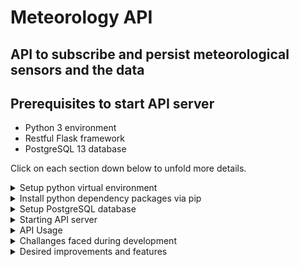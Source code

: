 # Meteorology API
## API to subscribe and persist meteorological sensors and the data

## Prerequisites to start API server

* Python 3 environment
* Restful Flask framework
* PostgreSQL 13 database

Click on each section down below to unfold more details.

<details>
<summary>Setup python virtual environment</summary>

#### Setup python virtual environment
```
# Windows
python -m venv \path\to\project\meteorology-api\venv

# Unix
python -m venv /path/to/project/meteorology-api/venv
```
#### Activate venv on Windows
```
\path\to\project\meteorology-api\venv\Scripts\activate.bat
```
#### Activate venv on Mac or Linux
```
source /path/to/project/meteorology-api/venv/bin/activate
```
#### Deactivate virtual environment
```
deactivate
```
</details>

<details>
<summary>Install python dependency packages via pip</summary>

Notes: 
* make sure you activate your virtual environment before installing, 
otherwise packages will be installed to your global python site packages
* Use path delimiting character corresponding to your OS (Unix, Windows)
```
pip install -r /path/to/project/meteorology-api/requirements.txt
```
</details>

<details>
<summary>Setup PostgreSQL database</summary>

Download PostgreSQL server [here](https://www.enterprisedb.com/downloads/postgres-postgresql-downloads) for your OS.

I'm using PostgreSQL 13, but the current project is version agnostic for any currently **_supported_** versions.

Once software is installed and server is started, create database and execute the schema file.

#### Create database
```
/path/to/postgres/bin/psql -U postgres -c "create database meteodb;"
```

#### Create *meteodb* schema
Navigate to the project root directory meteorology-api.
```
psql -U postgres -d meteodb -f src/main/resources/database_schema.ddl
```

**Note**: schema DDL will create a role *meteodba* for a *meteodb* database with a default password *meteodba123.*
</details>

<details>
<summary>Starting API server</summary>

Navigate to the project root directory meteorology-api.

To start API server from the root project directory run the following command from the consul
```
python src\main\python\main.py
```
</details>

<details>
<summary>API Usage</summary>

Available paths and methods

### Get All sensors

**Request**

```
GET /sensors/

curl -X GET http://localhost:5000/sensors/ -H 'Content-Type: application/json'
```

**Response**
```
HTTP/1.1 200 OK
content-length: 567
content-type: application/json
date: Sun, 12 Dec 2021 21:59:21 GMT
server: Werkzeug/2.0.2 Python/3.9.7

[
    {
        "metadata": {
            "city_name": "Galway",
            "country_name": "Ireland"
        },
        "sens_id": 1
    },
    {
        "metadata": {
            "city_name": "Berlin",
            "country_name": "Germany"
        },
        "sens_id": 2
    },
    {
        "metadata": {
            "city_name": "Berlin",
            "country_name": "Germany"
        },
        "sens_id": 999
    }
]
```

### Subscribe a new sensor


**Request**
```
POST /sensors/

curl -X POST http://localhost:5000/sensors/ 
-H 'Content-Type: application/json' 
-d '{ "sens_id": 777, "metadata": { "country_name": "Germany", "city_name": "Berlin" }}'
```
**Response**
```
HTTP/1.1 201 CREATED
content-length: 129
content-type: application/json
date: Sun, 12 Dec 2021 21:56:15 GMT
server: Werkzeug/2.0.2 Python/3.9.7

{
    "metadata": {
        "country_name": "Germany",
        "city_name": "Berlin"
    },
    "sens_id": 777
}
```

### Find a sensor by ID

**Request**
```
GET /sensors/{id}/

curl -X GET http://localhost:5000/sensors/1/ 
-H 'Content-Type: application/json'
```
**Response**
```
OK
content-length: 111
content-type: application/json
date: Sun, 12 Dec 2021 22:02:38 GMT
server: Werkzeug/2.0.2 Python/3.9.7

{
    "metadata": {
        "city_name": "Galway",
        "country_name": "Ireland"
    },
    "sens_id": 1
}
```

### Get sensor's latest record

**Request**
```
GET /sensors/{id}/data/

curl -X GET http://localhost:5000/sensors/1/data/ 
-H 'Content-Type: application/json'
```

**Response**
```
HTTP/1.1 200 OK
content-length: 169
content-type: application/json
date: Sun, 12 Dec 2021 22:04:41 GMT
server: Werkzeug/2.0.2 Python/3.9.7

{
    "sens_id": 1,
    "data": [
        {
            "temperature": 13.5,
            "humidity": 70,
            "recorded": "2021-12-09 19:04:56"
        }
    ]
}
```

### Send sensor's latest records

**Request**
```
PUT /sensors/{id}/

curl -X PUT http://localhost:5000/sensors/1/ 
-H 'Content-Type: application/json' 
-d '{"data": [{ "temperature": 14.1, "humidity": 17, "recorded": "2021-12-11 22:52:25.536249"}, 
{"temperature": 13.7,"humidity": 16,"recorded": "2021-12-11 21:52:25.536249"} ]}'
```

**Response**
```
HTTP/1.1 201 CREATED
content-length: 60
content-type: application/json
date: Sun, 12 Dec 2021 22:11:47 GMT
server: Werkzeug/2.0.2 Python/3.9.7

{
    "message": "Recorded data for the sensor with id 1"
}
```

### Delete sensor by ID

**Request**
```
DELETE /sensors/{id}/

curl -X DELETE http://localhost:5000/sensors/777/ -H 'Content-Type: application/json'
```

**Response**
```
HTTP/1.1 204 NO CONTENT
content-type: application/json
date: Sun, 12 Dec 2021 22:17:05 GMT
server: Werkzeug/2.0.2 Python/3.9.7
```
</details>

<details>
<summary>Challanges faced during development</summary>

<br>

#### Architectural Challanges

My first and probably the most time-consuming challenge was to get up-to-speed with web server development.
I had to carefully choose which REST API framework to use because it would be hard to pivot away due to time constraints.
    
To me, two apparent choices were Django and Flask Restful.
I went ahead with the Flask Restful framework because:
* The Flask is WSGI, Django is a full-stack web framework. So since I don't need to design UI, Flask won here.
* Flask seems to be more flexible in design approach. Django is a feature-packed, heavier framework.
* Flask is more minimalistic, perfect for the timeframe I had.
* Django is monolithic; Flask is diversified. For RestFul micro-services, we don't do monoliths.
* As for ORM, both Django and Flask provide excellent support for it. Django has built-in ORM, providing native support; Flask uses SQLAlchemy. I decided not to use SQLAlchemy and designed ORM with PostgreSQL and psycopg2 driver.

<br>

The second challenge I faced was to pivot away from Flask's native marshaling feature.</br>
I found it quite ugly and hard to understand. On top of that, Flask developers stopped developing that feature and recommended using something better.</br>
That is where the Marshmallow came in handy. It is not only easy to use and grasp, but it also does a great job in encapsulation my model object.

<br>

#### Implementation Challanges

Another time-consuming challenge was Marshmallow's struggle to serialize Decimal and datetime objects.
Thankfully, it allowed me to implement a pre-dump method in which I could use simplejson library to serialize Decimal and datetime.
https://github.com/eduards-v/meteorology-api/blob/main/src/main/python/models/sensor_model.py#L18

I had to take it further with the datetime object and implement a custom encoder extension for simplejson to cast it to a string because the psycopg2 driver returns the datetime object from the PostgreSQL database. However, it seemed to be the cleanest option.
https://github.com/eduards-v/meteorology-api/blob/main/src/main/python/utils/json_encoders.py#L5


</details>

<details>
<summary>Desired improvements and features</summary>

<br>

#### Code improvements

1. **Add unit tests**
2. Exceptions handling, primerly from the database driver.
3. Improve REST endpoints robustness. Drills down to exceptions handling.
4. Partially move implementation from SensorsRepo class to SesnsorsService, specifically:
    * SensorModel object instanciation
    * Driver's results mutation, i.g., https://github.com/eduards-v/meteorology-api/blob/main/src/main/python/repo/sensors_repo.py#L21
    * Driver can return simple dict structure that can be handled in service
    * Methods input parameters can also accept a dict structure
    * Repo can be decoupled from Model's implementation details
    * These changes will make SensorsRepo class more tolerant to changes in the SensorModel structure
5. Move API resources from the main.py to a separate package called _resources_
6. DateEncoder should be renamed to DatetimeEncode. Can also handle date object in the same implementation.
7. Add doc strings to the methods, explaining what each method does
8. Fix a bug in DELETE sensor endpoint; does not return response body
9. Probably much more I can't think of now


#### Features to add

1. Add sensor URL to the response body when creating a new sensor
```
{
    "metadata": {
        "country_name": "Germany",
        "city_name": "Berlin"
    },
    "sens_id": 777,
    "url": http://localhost:5000/sensors/777/
}
```
2. Add sensors URLs to the response body when quering for all sensors
3. Add sensor's data URL to the response body when quering specific sensor
```
{
    "metadata": {
        "city_name": "Galway",
        "country_name": "Ireland"
    },
    "sens_id": 1,
    "data_url": http://localhost:5000/sensors/1/data
}
```
5. Allow to query sensor's data by date and calculate avarage metrics </br>
Pseudo URL: `http://localhost:5000/sensors/777/data?date=<date>`
4. Allow to query sensor's data by the date range and calculate avarage metrics </br>
Pseudo URL: `http://localhost:5000/sensors/777/data?from=<date>&to=<date>`
5. Query all sensors for the specified city </br>
Pseudo URL: `http://localhost:5000/city/<city_name>/sensors/`
6. Query all sensors for the specified country </br>
Pseudo URL: `http://localhost:5000/country/<country_name>/sensors/`

</details>
